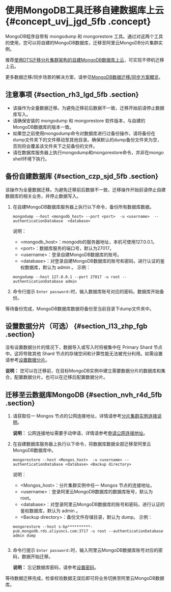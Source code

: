 # 使用MongoDB工具迁移自建数据库上云 {#concept_uvj_jgd_5fb .concept}

MongoDB程序自带有 mongodump 和 mongorestore 工具。通过对这两个工具的使用，您可以将自建的MongoDB数据库，迁移至阿里云MongoDB分片集群实例。

推荐[使用DTS迁移分片集群架构的自建MongoDB数据库上云](intl.zh-CN/分片集群快速入门/数据迁移/使用DTS迁移分片集群架构的自建MongoDB数据库上云.md#)，可实现不停机迁移上云。

更多数据迁移/同步场景的解决方案，请参见[MongoDB数据迁移/同步方案概览](../../../../intl.zh-CN/用户指南/数据迁移__同步/MongoDB数据迁移__同步方案概览.md#)。

## 注意事项 {#section_rh3_lgd_5fb .section}

-   该操作为全量数据迁移。为避免迁移前后数据不一致，迁移开始前请停止数据库写入。
-   请确保安装的 mongodump 和 mongorestore 软件版本，与自建的MongoDB数据库的版本一致。
-   如果您之前使用mongodump命令对数据库进行过备份操作，请将备份在dump文件夹下的文件移动至其他目录。确保默认的dump备份文件夹为空，否则将会覆盖该文件夹下之前备份的文件。
-   请在数据库服务器上执行mongodump和mongorestore命令，并非在mongo shell环境下执行。

## 备份自建数据库 {#section_czp_sjd_5fb .section}

该操作为全量数据迁移。为避免迁移前后数据不一致，迁移操作开始前请停止自建数据库的相关业务，并停止数据写入。

1.  在自建MongoDB数据库服务器上执行以下命令，备份所有数据库数据。

    ``` {#codeblock_0c7_8x6_fvi}
    mongodump --host <mongodb_host> --port <port>  -u <username>  --authenticationDatabase  <database>
    ```

    说明：

    -   <mongodb\_host\>：mongodb的服务器地址，本机可使用127.0.0.1。
    -   <port\>：数据库服务的端口号，默认为27017。
    -   <username\>：登录自建MongoDB数据库的账号。
    -   <database\>：对登录自建MongoDB数据库的账号和密码，进行认证的鉴权数据库，默认为 admin 。
    示例：

    ``` {#codeblock_o8x_ubi_67j}
    mongodump --host 127.0.0.1 --port 27017 -u root --authenticationDatabase admin
    ```

2.  命令行提示 `Enter password:`时，输入数据库账号对应的密码，数据库开始备份。

等待备份完成，MongoDB数据库数据将备份至当前目录下dump文件夹中。

## 设置数据分片（可选） {#section_l13_zhp_fgb .section}

没有设置数据分片的情况下，数据导入或写入时将被集中在 Primary Shard 节点中。这将导致其他 Shard 节点的存储空间和计算性能无法被充分利用。如需设置请参考[设置数据分片](../../../../intl.zh-CN/最佳实践/设置数据分片以充分利用Shard性能.md#)。

**说明：** 您可以在迁移前，在目标MongoDB实例中建立需要数据分片的数据库和集合，配置数据分片。也可以在迁移后配置数据分片。

## 迁移至云数据库MongoDB {#section_nvh_r4d_5fb .section}

1.  请获取任一 Mongos 节点的公网连接地址，详情请参考[分片集群实例连接说明](intl.zh-CN/分片集群快速入门/连接实例/分片集群实例连接说明.md#)。

    **说明：** 公网连接地址需要手动申请，详情请参考[申请公网连接地址](intl.zh-CN/分片集群快速入门/申请公网连接地址.md#)。

2.  在自建数据库服务器上执行以下命令，将数据库数据全部迁移至阿里云MongoDB数据库中。

    ``` {#codeblock_zed_y0b_zws}
    mongorestore --host <Mongos_host>  -u <username> --authenticationDatabase <database> <Backup directory>
    ```

    说明：

    -   <Mongos\_host\>：分片集群实例中任一 Mongos 节点的连接地址。
    -   <username\>：登录阿里云MongoDB数据库的数据库账号，默认为 root。
    -   <database\>：对登录阿里云MongoDB数据库的账号和密码，进行认证的鉴权数据库，默认为 admin 。
    -   <Backup directory\>：备份文件存储目录，默认为 dump。
    示例：

    ``` {#codeblock_6kb_jlo_zm2}
    mongorestore --host s-bp**********-pub.mongodb.rds.aliyuncs.com:3717 -u root --authenticationDatabase admin dump
    						
    ```

3.  命令行提示 `Enter password:`时，输入阿里云MongoDB数据库账号对应的密码，数据开始迁移。

    **说明：** 忘记数据库密码，请参考[设置密码](intl.zh-CN/分片集群快速入门/设置密码.md#)。


等待数据迁移完成，检查校验数据无误后即可将业务切换至阿里云MongoDB数据库。

